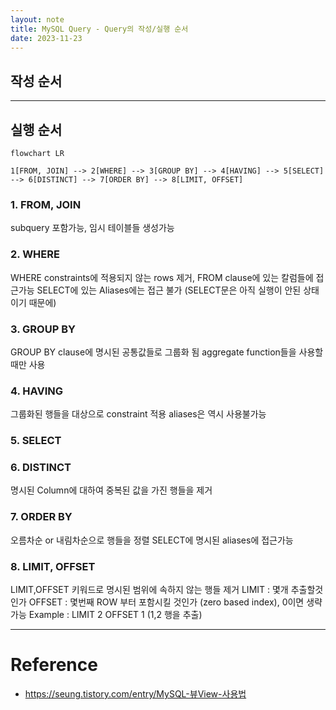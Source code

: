 ```yaml
---
layout: note
title: MySQL Query - Query의 작성/실행 순서
date: 2023-11-23
---
```






## 작성 순서





---




## 실행 순서

```mermaid
flowchart LR

1[FROM, JOIN] --> 2[WHERE] --> 3[GROUP BY] --> 4[HAVING] --> 5[SELECT] --> 6[DISTINCT] --> 7[ORDER BY] --> 8[LIMIT, OFFSET]
```

### 1. FROM, JOIN

subquery 포함가능, 임시 테이블들 생성가능

### 2. WHERE

WHERE constraints에 적용되지 않는 rows 제거,
FROM clause에 있는 칼럼들에 접근가능
SELECT에 있는 Aliases에는 접근 불가 (SELECT문은 아직 실행이 안된 상태이기 때문에)

### 3. GROUP BY

GROUP BY clause에 명시된 공통값들로 그룹화 됨
aggregate function들을 사용할때만 사용

### 4. HAVING

그룹화된 행들을 대상으로 constraint 적용 aliases은 역시 사용불가능

### 5. SELECT

### 6. DISTINCT

명시된 Column에 대하여 중복된 값을 가진 행들을 제거

### 7. ORDER BY

오름차순 or 내림차순으로 행들을 정렬
SELECT에 명시된 aliases에 접근가능

### 8. LIMIT, OFFSET

LIMIT,OFFSET 키워드로 명시된 범위에 속하지 않는 행들 제거
LIMIT : 몇개 추출할것인가
OFFSET : 몇번째 ROW 부터 포함시킬 것인가 (zero based index), 0이면 생략가능 Example : LIMIT 2 OFFSET 1 (1,2 행을 추출)




---




# Reference

- <https://seung.tistory.com/entry/MySQL-뷰View-사용법>